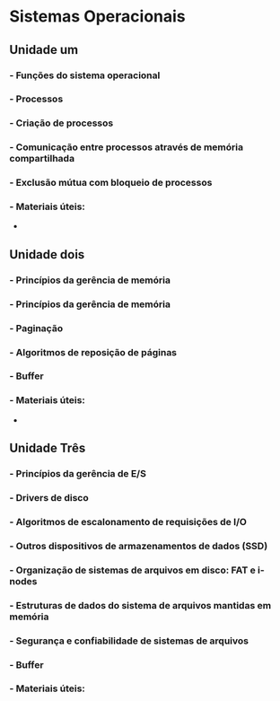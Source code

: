 # Sistemas Operacionais

## Unidade um
### - Funções do sistema operacional
### - Processos
### - Criação de processos
### - Comunicação entre processos através de memória compartilhada
### - Exclusão mútua com bloqueio de processos
### - Materiais úteis:
  -

## Unidade dois
### - Princípios da gerência de memória
### - Princípios da gerência de memória
### - Paginação
### - Algoritmos de reposição de páginas
### - Buffer
### - Materiais úteis:
  -

## Unidade Três
### - Princípios da gerência de E/S
### - Drivers de disco
### - Algoritmos de escalonamento de requisições de I/O
### - Outros dispositivos de armazenamentos de dados (SSD)
### - Organização de sistemas de arquivos em disco: FAT e i-nodes
### - Estruturas de dados do sistema de arquivos mantidas em memória
### - Segurança e confiabilidade de sistemas de arquivos
### - Buffer
### - Materiais úteis:
